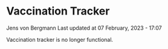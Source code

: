 Vaccination Tracker
================
Jens von Bergmann
Last updated at 07 February, 2023 - 17:07

Vaccination tracker is no longer functional.
